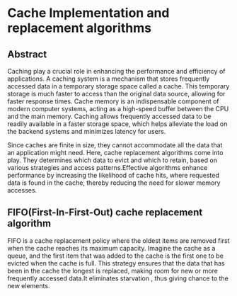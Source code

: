 # Cache Implementation and replacement algorithms

## Abstract
Caching  play a crucial role in enhancing the performance and efficiency of applications. A caching system is a mechanism that stores frequently accessed data in a temporary storage space called a cache. This temporary storage is much faster to access than the original data source, allowing for faster response times. Cache memory is an indispensable component of modern computer systems, acting as a high-speed buffer between the CPU and the main memory. Caching allows frequently accessed data to be readily available in a faster storage space, which helps alleviate the load on the backend systems and minimizes latency for users.

Since caches are finite in size, they cannot accommodate all the data that an application might need. Here, cache replacement algorithms come into play. They determines which data to evict and which to retain, based on various strategies and access patterns.Effective algorithms enhance performance by increasing the likelihood of cache hits, where requested data is found in the cache, thereby reducing the need for slower memory accesses. 

## FIFO(First-In-First-Out) cache replacement algorithm
FIFO is a cache replacement policy where the oldest items are removed first when the cache reaches its maximum capacity. Imagine the cache as a queue, and the first item that was added to the cache is the first one to be evicted when the cache is full. This strategy ensures that the data that has been in the cache the longest is replaced, making room for new or more frequently accessed data.It eliminates starvation , thus giving chance to the new elements.



